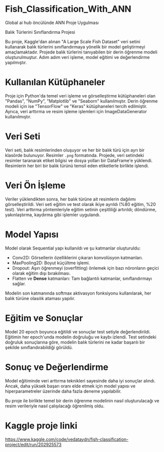 # Fish_Classification_With_ANN
Global ai hub öncülünde ANN Proje Uygulması



Balık Türlerini Sınıflandırma Projesi

Bu proje, Kaggle'dan alınan "A Large Scale Fish Dataset" veri setini kullanarak balık türlerini sınıflandırmaya yönelik bir model geliştirmeyi amaçlamaktadır. Projede balık türlerini tanıyabilen bir derin öğrenme modeli oluşturulmuştur. Adım adım veri işleme, model eğitimi ve değerlendirme yapılmıştır.

# Kullanılan Kütüphaneler
Proje için Python'da temel veri işleme ve görselleştirme kütüphaneleri olan "Pandas", "NumPy", "Matplotlib" ve "Seaborn" kullanılmıştır. Derin öğrenme modeli için ise "TensorFlow" ve "Keras" kütüphaneleri tercih edilmiştir. Ayrıca, veri arttırma ve resim işleme işlemleri için ImageDataGenerator kullanılmıştır.

# Veri Seti
Veri seti, balık resimlerinden oluşuyor ve her bir balık türü için ayrı bir klasörde bulunuyor. Resimler `.png` formatında. Projede, veri setindeki resimler taranarak etiket bilgisi ve dosya yolları bir DataFrame'e yüklendi. Resimlerin her biri bir balık türünü temsil eden etiketlerle birlikte işlendi.

# Veri Ön İşleme
Veriler yüklendikten sonra, her balık türüne ait resimlerin dağılımı görselleştirildi. Veri seti eğitim ve test olarak ikiye ayrıldı (%80 eğitim, %20 test). Veri arttırma yöntemleriyle eğitim setinin çeşitliliği artırıldı; döndürme, yakınlaştırma, kaydırma gibi işlemler uygulandı.

# Model Yapısı
Model olarak Sequential yapı kullanıldı ve şu katmanlar oluşturuldu:
- Conv2D: Görsellerin özelliklerini çıkaran konvolüsyon katmanları.
- MaxPooling2D: Boyut küçültme işlemi.
- Dropout: Aşırı öğrenmeyi (overfitting) önlemek için bazı nöronların geçici olarak eğitim dışı bırakılması.
- Flatten ve **Dense** katmanları: Tam bağlantılı katmanlar, sınıflandırmayı sağlar.

Modelin son katmanında softmax aktivasyon fonksiyonu kullanılarak, her balık türüne olasılık ataması yapılır.

# Eğitim ve Sonuçlar
Model 20 epoch boyunca eğitildi ve sonuçlar test setiyle değerlendirildi. Eğitimin her epoch'unda modelin doğruluğu ve kaybı izlendi. Test setindeki doğruluk sonuçlarına göre, modelin balık türlerini ne kadar başarılı bir şekilde sınıflandırabildiği görüldü.

# Sonuç ve Değerlendirme
Model eğitiminde veri arttırma teknikleri sayesinde daha iyi sonuçlar alındı. Ancak, daha yüksek başarı oranı elde etmek için model yapısı ve hiperparametreler üzerinde daha fazla deneme yapılabilir. 

Bu proje ile birlikte temel bir derin öğrenme modelinin nasıl oluşturulacağı ve resim verileriyle nasıl çalışılacağı öğrenilmiş oldu.


# Kaggle proje linki 
https://www.kaggle.com/code/vedataydn/fish-classification-project/edit/run/202925573
